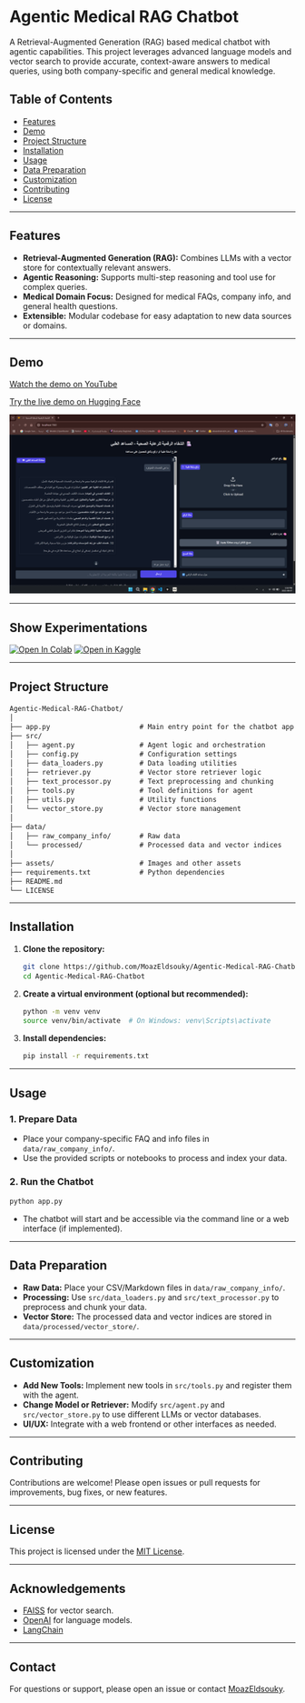 # Agentic Medical RAG Chatbot

A Retrieval-Augmented Generation (RAG) based medical chatbot with agentic capabilities. This project leverages advanced language models and vector search to provide accurate, context-aware answers to medical queries, using both company-specific and general medical knowledge.

## Table of Contents

- [Features](#features)
- [Demo](#demo)
- [Project Structure](#project-structure)
- [Installation](#installation)
- [Usage](#usage)
- [Data Preparation](#data-preparation)
- [Customization](#customization)
- [Contributing](#contributing)
- [License](#license)

---

## Features

- **Retrieval-Augmented Generation (RAG):** Combines LLMs with a vector store for contextually relevant answers.
- **Agentic Reasoning:** Supports multi-step reasoning and tool use for complex queries.
- **Medical Domain Focus:** Designed for medical FAQs, company info, and general health questions.
- **Extensible:** Modular codebase for easy adaptation to new data sources or domains.

---

## Demo

[Watch the demo on YouTube](https://www.youtube.com/watch?v=MuRdFiiDmf0)

[Try the live demo on Hugging Face](https://huggingface.co/spaces/moazx/Agentic-Medical-RAG-Chatbot)

![Chatbot Demo Screenshot](assets/1.png)

---

## Show Experimentations

[![Open In Colab](https://colab.research.google.com/assets/colab-badge.svg)](
https://colab.research.google.com/drive/14Dy79AxKPHf-7X0C5gkTs-GyobPLtudy?usp=sharing)
[![Open in Kaggle](https://kaggle.com/static/images/open-in-kaggle.svg)](
https://www.kaggle.com/code/moazeldsokyx/agentic-medical-rag-chatbot-for-an-arabic-company)

---

## Project Structure

```
Agentic-Medical-RAG-Chatbot/
│
├── app.py                      # Main entry point for the chatbot app
├── src/
│   ├── agent.py                # Agent logic and orchestration
│   ├── config.py               # Configuration settings
│   ├── data_loaders.py         # Data loading utilities
│   ├── retriever.py            # Vector store retriever logic
│   ├── text_processor.py       # Text preprocessing and chunking
│   ├── tools.py                # Tool definitions for agent
│   ├── utils.py                # Utility functions
│   └── vector_store.py         # Vector store management 
│
├── data/
│   ├── raw_company_info/       # Raw data 
│   └── processed/              # Processed data and vector indices
│
├── assets/                     # Images and other assets
├── requirements.txt            # Python dependencies
├── README.md                   
└── LICENSE
```

---

## Installation

1. **Clone the repository:**
   ```bash
   git clone https://github.com/MoazEldsouky/Agentic-Medical-RAG-Chatbot.git
   cd Agentic-Medical-RAG-Chatbot
   ```

2. **Create a virtual environment (optional but recommended):**
   ```bash
   python -m venv venv
   source venv/bin/activate  # On Windows: venv\Scripts\activate
   ```

3. **Install dependencies:**
   ```bash
   pip install -r requirements.txt
   ```

---

## Usage

### 1. Prepare Data

- Place your company-specific FAQ and info files in `data/raw_company_info/`.
- Use the provided scripts or notebooks to process and index your data.

### 2. Run the Chatbot

```bash
python app.py
```

- The chatbot will start and be accessible via the command line or a web interface (if implemented).

---

## Data Preparation

- **Raw Data:** Place your CSV/Markdown files in `data/raw_company_info/`.
- **Processing:** Use `src/data_loaders.py` and `src/text_processor.py` to preprocess and chunk your data.
- **Vector Store:** The processed data and vector indices are stored in `data/processed/vector_store/`.

---

## Customization

- **Add New Tools:** Implement new tools in `src/tools.py` and register them with the agent.
- **Change Model or Retriever:** Modify `src/agent.py` and `src/vector_store.py` to use different LLMs or vector databases.
- **UI/UX:** Integrate with a web frontend or other interfaces as needed.

---

## Contributing

Contributions are welcome! Please open issues or pull requests for improvements, bug fixes, or new features.

---

## License

This project is licensed under the [MIT License](LICENSE).

---

## Acknowledgements

- [FAISS](https://github.com/facebookresearch/faiss) for vector search.
- [OpenAI](https://openai.com/) for language models.
- [LangChain](https://github.com/hwchase17/langchain)

---

## Contact

For questions or support, please open an issue or contact [MoazEldsouky](https://github.com/MoazEldsouky).
